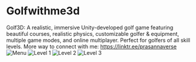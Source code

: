 # Golfwithme3d
Golf3D: A realistic, immersive Unity-developed golf game featuring beautiful courses, realistic physics, customizable golfer &amp; equipment, multiple game modes, and online multiplayer. Perfect for golfers of all skill levels.
More way to connect with me: https://linktr.ee/prasannaverse
![Menu](https://user-images.githubusercontent.com/116105281/212476755-9db68166-af2c-48ad-8108-bbfe67b9c703.png)
![Level 1](https://user-images.githubusercontent.com/116105281/212476759-e2b7ad7c-cb93-4df4-9a66-0237999479e2.png)
![Level 2](https://user-images.githubusercontent.com/116105281/212476760-3f4b6d08-c28d-468e-9e70-c60a4ed016ae.png)
![Level 3](https://user-images.githubusercontent.com/116105281/212476761-ebf35659-7249-4eb6-9b49-74c1e4a38944.png)

